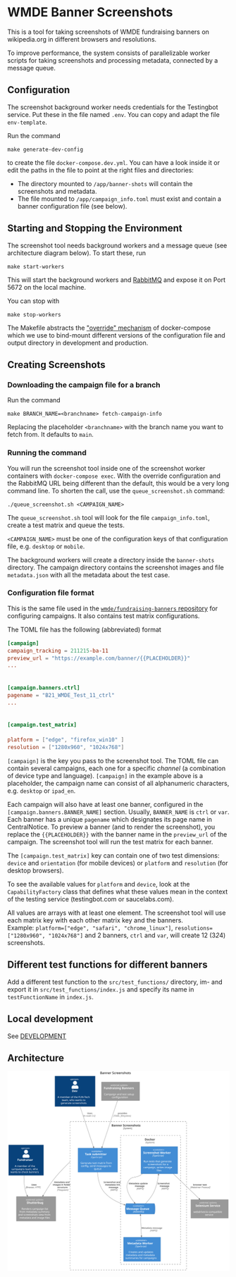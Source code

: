 # WMDE Banner Screenshots

This is a tool for taking screenshots of WMDE fundraising banners on wikipedia.org in different browsers and resolutions.

To improve performance, the system consists of parallelizable worker scripts for taking screenshots and processing metadata, connected by a message queue.

## Configuration
The screenshot background worker needs credentials for the Testingbot service. Put these in the file named `.env`.
You can copy and adapt the file `env-template`.

Run the command

	make generate-dev-config

to create the file `docker-compose.dev.yml`. You can have a look inside it
or edit the paths in the file to point at the right files and directories:

- The directory mounted to `/app/banner-shots` will contain the screenshots and metadata.
- The file mounted to `/app/campaign_info.toml` must exist and contain a banner
	configuration file (see below).


## Starting and Stopping the Environment

The screenshot tool needs background workers and a message queue (see architecture diagram below). To start these, run

	make start-workers

This will start the background workers and [RabbitMQ](https://www.rabbitmq.com/) and expose it on Port 5672 on the 
local machine.

You can stop with

	make stop-workers

The Makefile abstracts the ["override"
mechanism](https://docs.docker.com/compose/extends/#multiple-compose-files)
of docker-compose which we use to bind-mount different versions of the
configuration file and output directory in development and production.

## Creating Screenshots

### Downloading the campaign file for a branch

Run the command

	make BRANCH_NAME=<branchname> fetch-campaign-info

Replacing the placeholder `<branchname>` with the branch name you want to
fetch from. It defaults to `main`.

### Running the command

You will run the screenshot tool inside one of the screenshot worker containers with
`docker-compose exec`. With the override configuration and the RabbitMQ
URL being different than the default, this would be a very long command
line. To shorten the call, use the `queue_screenshot.sh` command:

	./queue_screenshot.sh <CAMPAIGN_NAME>

The `queue_screenshot.sh` tool will look for the file `campaign_info.toml`,
create a test matrix and queue the tests. 

`<CAMPAIGN_NAME>` must be one of the configuration keys of that
configuration file, e.g. `desktop` or `mobile`.

The background workers will create a directory inside the `banner-shots`
directory. The campaign directory contains the screenshot images and file
`metadata.json` with all the metadata about the test case.


### Configuration file format

This is the same file used in the [`wmde/fundraising-banners`
repository](https://github.com/wmde/fundraising-banners) for configuring
campaigns. It also contains test matrix configurations.

The TOML file has the following (abbreviated) format

```toml
[campaign]
campaign_tracking = 211215-ba-11
preview_url = "https://example.com/banner/{{PLACEHOLDER}}"
...


[campaign.banners.ctrl]
pagename = "B21_WMDE_Test_11_ctrl"
...


[campaign.test_matrix]

platform = ["edge", "firefox_win10" ]
resolution = ["1280x960", "1024x768"]

```

`[campaign]` is the key you pass to the screenshot tool. The TOML file can
contain several campaigns, each one for a specific *channel* (a
combination of device type and language). `[campaign]` in the example
above is a placeholder, the campaign name can consist of all
alphanumeric characters, e.g. `desktop` or `ipad_en`.

Each campaign will also have at least one banner, configured in the 
`[campaign.banners.BANNER_NAME]` section. Usually, `BANNER_NAME` is `ctrl` or `var`.
Each banner has a unique `pagename` which designates its page name in
CentralNotice. To preview a banner (and to render the screenshot), you
replace the `{{PLACEHOLDER}}` with the banner name in the `preview_url` of
the campaign. The screenshot tool will run the test matrix for each
banner.

The `[campaign.test_matrix]` key can contain one of two test dimensions:
`device` and `orientation` (for mobile devices) or `platform` and
`resolution` (for desktop browsers).

To see the available values for `platform` and `device`, look at the
`CapabilityFactory` class that defines what these values mean in the
context of the testing service (testingbot.com or saucelabs.com).

All values are arrays with at least one element. The screenshot tool will
use each matrix key with each other matrix key and the banners.  
Example:
`platform=["edge", "safari", "chrome_linux"]`, `resolutions=["1280x960",
"1024x768"]` and 2 banners, `ctrl` and `var`, will create 12 (3*2*4)
screenshots.


## Different test functions for different banners

Add a different test function to the `src/test_functions/` directory,
im- and export it in `src/test_functions/index.js` and specify its name in
`testFunctionName` in `index.js`.

## Local development

See [DEVELOPMENT](DEVELOPMENT.md)

## Architecture

![Architecture - Component Diagram](docs/architecture.svg)

